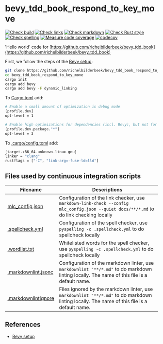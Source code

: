 # bevy_tdd_book_respond_to_key_move

[![Check build](https://github.com/richelbilderbeek/bevy_tdd_book_respond_to_key_move/actions/workflows/check_build.yaml/badge.svg?branch=master)](https://github.com/richelbilderbeek/bevy_tdd_book_respond_to_key_move/actions/workflows/check_build.yaml)
[![Check links](https://github.com/richelbilderbeek/bevy_tdd_book_respond_to_key_move/actions/workflows/check_links.yaml/badge.svg?branch=master)](https://github.com/richelbilderbeek/bevy_tdd_book_respond_to_key_move/actions/workflows/check_links.yaml)
[![Check markdown](https://github.com/richelbilderbeek/bevy_tdd_book_respond_to_key_move/actions/workflows/check_markdown.yaml/badge.svg?branch=master)](https://github.com/richelbilderbeek/bevy_tdd_book_respond_to_key_move/actions/workflows/check_markdown.yaml)
[![Check Rust style](https://github.com/richelbilderbeek/bevy_tdd_book_respond_to_key_move/actions/workflows/check_rust_style.yaml/badge.svg?branch=master)](https://github.com/richelbilderbeek/bevy_tdd_book_respond_to_key_move/actions/workflows/check_rust_style.yaml)
[![Check spelling](https://github.com/richelbilderbeek/bevy_tdd_book_respond_to_key_move/actions/workflows/check_spelling.yaml/badge.svg?branch=master)](https://github.com/richelbilderbeek/bevy_tdd_book_respond_to_key_move/actions/workflows/check_spelling.yaml)
[![Measure code coverage](https://github.com/richelbilderbeek/bevy_tdd_book_respond_to_key_move/actions/workflows/measure_codecov.yaml/badge.svg?branch=master)](https://github.com/richelbilderbeek/bevy_tdd_book_respond_to_key_move/actions/workflows/measure_codecov.yaml)
[![codecov](https://codecov.io/gh/richelbilderbeek/bevy_tdd_book_respond_to_key_move/graph/badge.svg?token=XAVFZYDQKZ)](https://codecov.io/gh/richelbilderbeek/bevy_tdd_book_respond_to_key_move)

'Hello world' code for [https://github.com/richelbilderbeek/bevy_tdd_book](https://github.com/richelbilderbeek/bevy_tdd_book)

First, we follow the steps of the [Bevy setup](https://bevyengine.org/learn/quick-start/getting-started/setup/):

```bash
git clone https://github.com/richelbilderbeek/bevy_tdd_book_respond_to_key_move
cd bevy_tdd_book_respond_to_key_move
cargo init
cargo add bevy
cargo add bevy -F dynamic_linking
```

To [Cargo.toml](Cargo.toml) add:

```bash
# Enable a small amount of optimization in debug mode
[profile.dev]
opt-level = 1

# Enable high optimizations for dependencies (incl. Bevy), but not for our code:
[profile.dev.package."*"]
opt-level = 3
```

To [.cargo/config.toml](.cargo/config.toml) add:

```bash
[target.x86_64-unknown-linux-gnu]
linker = "clang"
rustflags = ["-C", "link-arg=-fuse-ld=lld"]
```

## Files used by continuous integration scripts

Filename                                  |Descriptions
------------------------------------------|--------------------------------------------------------------------------------------------------------------------------------------
[mlc_config.json](mlc_config.json)        |Configuration of the link checker, use `markdown-link-check --config mlc_config.json --quiet docs/**/*.md` to do link checking locally
[.spellcheck.yml](.spellcheck.yml)        |Configuration of the spell checker, use `pyspelling -c .spellcheck.yml` to do spellcheck locally
[.wordlist.txt](.wordlist.txt)            |Whitelisted words for the spell checker, use `pyspelling -c .spellcheck.yml` to do spellcheck locally
[.markdownlint.jsonc](.markdownlint.jsonc)|Configuration of the markdown linter, use `markdownlint "**/*.md"` to do markdown linting locally. The name of this file is a default name.
[.markdownlintignore](.markdownlintignore)|Files ignored by the markdown linter, use `markdownlint "**/*.md"` to do markdown linting locally. The name of this file is a default name.

## References

* [Bevy setup](https://bevyengine.org/learn/quick-start/getting-started/setup/)
